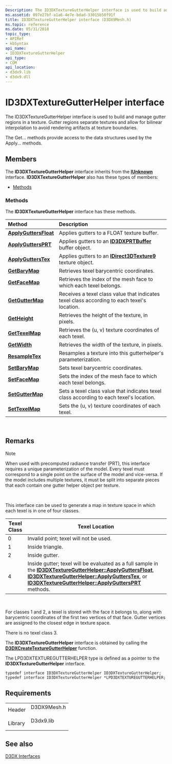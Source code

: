 ```yaml
---
Description: The ID3DXTextureGutterHelper interface is used to build and manage gutter regions in a texture. Gutter regions separate textures and allow for bilinear interpolation to avoid rendering artifacts at texture boundaries.
ms.assetid: 097e27bf-a1a6-4e7e-bdad-33015b50f91f
title: ID3DXTextureGutterHelper interface (D3DX9Mesh.h)
ms.topic: reference
ms.date: 05/31/2018
topic_type:
- APIRef
- kbSyntax
api_name:
- ID3DXTextureGutterHelper
api_type:
- COM
api_location:
- d3dx9.lib
- d3dx9.dll
---
```


# ID3DXTextureGutterHelper interface

The ID3DXTextureGutterHelper interface is used to build and manage gutter regions in a texture. Gutter regions separate textures and allow for bilinear interpolation to avoid rendering artifacts at texture boundaries.

The Get... methods provide access to the data structures used by the Apply... methods.

## Members

The **ID3DXTextureGutterHelper** interface inherits from the [**IUnknown**](https://msdn.microsoft.com/en-us/library/ms680509(v=VS.85).aspx) interface. **ID3DXTextureGutterHelper** also has these types of members:

-   [Methods](#methods)

### Methods

The **ID3DXTextureGutterHelper** interface has these methods.



| Method                                                                   | Description                                                                                            |
|:-------------------------------------------------------------------------|:-------------------------------------------------------------------------------------------------------|
| [**ApplyGuttersFloat**](id3dxtexturegutterhelper--applyguttersfloat.md) | Applies gutters to a FLOAT texture buffer.<br/>                                                  |
| [**ApplyGuttersPRT**](id3dxtexturegutterhelper--applyguttersprt.md)     | Applies gutters to an [**ID3DXPRTBuffer**](id3dxprtbuffer.md) buffer object.<br/>               |
| [**ApplyGuttersTex**](id3dxtexturegutterhelper--applygutterstex.md)     | Applies gutters to an [**IDirect3DTexture9**](https://msdn.microsoft.com/library/Bb205909(v=VS.85).aspx) texture object.<br/>        |
| [**GetBaryMap**](id3dxtexturegutterhelper--getbarymap.md)               | Retrieves texel barycentric coordinates.<br/>                                                    |
| [**GetFaceMap**](id3dxtexturegutterhelper--getfacemap.md)               | Retrieves the index of the mesh face to which each texel belongs.<br/>                           |
| [**GetGutterMap**](id3dxtexturegutterhelper--getguttermap.md)           | Receives a texel class value that indicates texel class according to each texel's location.<br/> |
| [**GetHeight**](id3dxtexturegutterhelper--getheight.md)                 | Retrieves the height of the texture, in pixels.<br/>                                             |
| [**GetTexelMap**](id3dxtexturegutterhelper--gettexelmap.md)             | Retrieves the (u, v) texture coordinates of each texel.<br/>                                     |
| [**GetWidth**](id3dxtexturegutterhelper--getwidth.md)                   | Retrieves the width of the texture, in pixels.<br/>                                              |
| [**ResampleTex**](id3dxtexturegutterhelper--resampletex.md)             | Resamples a texture into this gutterhelper's parameterization.<br/>                              |
| [**SetBaryMap**](id3dxtexturegutterhelper--setbarymap.md)               | Sets texel barycentric coordinates.<br/>                                                         |
| [**SetFaceMap**](id3dxtexturegutterhelper--setfacemap.md)               | Sets the index of the mesh face to which each texel belongs.<br/>                                |
| [**SetGutterMap**](id3dxtexturegutterhelper--setguttermap.md)           | Sets a texel class value that indicates texel class according to each texel's location.<br/>     |
| [**SetTexelMap**](id3dxtexturegutterhelper--settexelmap.md)             | Sets the (u, v) texture coordinates of each texel.<br/>                                          |



 

## Remarks

> [!Note]  
> When used with precomputed radiance transfer (PRT), this interface requires a unique parameterization of the model. Every texel must correspond to a single point on the surface of the model and vice-versa. If the model includes multiple textures, it must be split into separate pieces that each contain one gutter helper object per texture.

 

This interface can be used to generate a map in texture space in which each texel is in one of four classes.



| Texel Class | Texel Location                                                                                                                                                                                                                                                                                                                                                                |
|-------------|-------------------------------------------------------------------------------------------------------------------------------------------------------------------------------------------------------------------------------------------------------------------------------------------------------------------------------------------------------------------------------|
| 0           | Invalid point; texel will not be used.                                                                                                                                                                                                                                                                                                                                        |
| 1           | Inside triangle.                                                                                                                                                                                                                                                                                                                                                              |
| 2           | Inside gutter.                                                                                                                                                                                                                                                                                                                                                                |
| 4           | Inside gutter; texel will be evaluated as a full sample in the [**ID3DXTextureGutterHelper::ApplyGuttersFloat**](id3dxtexturegutterhelper--applyguttersfloat.md), [**ID3DXTextureGutterHelper::ApplyGuttersTex**](id3dxtexturegutterhelper--applygutterstex.md), or [**ID3DXTextureGutterHelper::ApplyGuttersPRT**](id3dxtexturegutterhelper--applyguttersprt.md) methods. |



 

For classes 1 and 2, a texel is stored with the face it belongs to, along with barycentric coordinates of the first two vertices of that face. Gutter vertices are assigned to the closest edge in texture space.

There is no texel class 3.

The **ID3DXTextureGutterHelper** interface is obtained by calling the [**D3DXCreateTextureGutterHelper**](d3dxcreatetexturegutterhelper.md) function.

The LPD3DXTEXTUREGUTTERHELPER type is defined as a pointer to the **ID3DXTextureGutterHelper** interface.


```
typedef interface ID3DXTextureGutterHelper ID3DXTextureGutterHelper;
typedef interface ID3DXTextureGutterHelper *LPD3DXTEXTUREGUTTERHELPER;
```



## Requirements



|                    |                                                                                        |
|--------------------|----------------------------------------------------------------------------------------|
| Header<br/>  | <dl> <dt>D3DX9Mesh.h</dt> </dl> |
| Library<br/> | <dl> <dt>D3dx9.lib</dt> </dl>   |



## See also

<dl> <dt>

[D3DX Interfaces](dx9-graphics-reference-d3dx-interfaces.md)
</dt> </dl>

 

 




